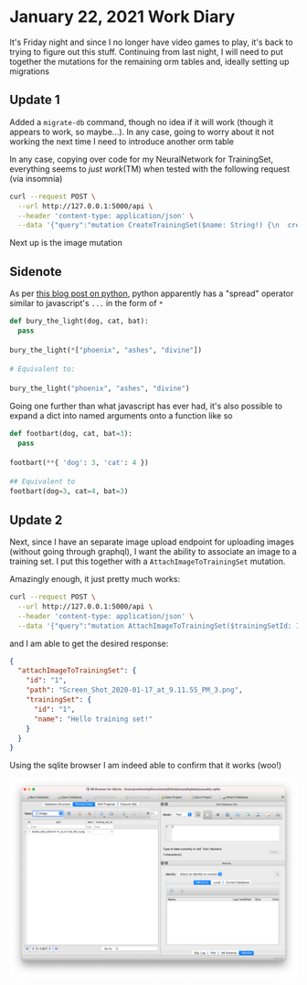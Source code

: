 # January 22, 2021 Work Diary

It's Friday night and since I no longer have video games to play, it's back to trying to figure out this stuff. Continuing from last night, I will need to put together the mutations for the remaining orm tables and, ideally setting up migrations

## Update 1

Added a `migrate-db` command, though no idea if it will work (though it appears to work, so maybe...). In any case, going to worry about it not working the next time I need to introduce another orm table

In any case, copying over code for my NeuralNetwork for TrainingSet, everything seems to _just work_(TM) when tested with the following request (via insomnia)

```sh
curl --request POST \
  --url http://127.0.0.1:5000/api \
  --header 'content-type: application/json' \
  --data '{"query":"mutation CreateTrainingSet($name: String!) {\n  createTrainingSet(data: { name: $name }) {\n    id\n    name\n  }\n}","variables":{"name":"Hello training set!"},"operationName":"CreateTrainingSet"}'
```

Next up is the image mutation

## Sidenote

As per [this blog post on python](https://note.nkmk.me/en/python-argument-expand/), python apparently has a "spread" operator similar to javascript's `...` in the form of `*`

```python
def bury_the_light(dog, cat, bat):
  pass

bury_the_light(*["phoenix", "ashes", "divine"])

# Equivalent to:

bury_the_light("phoenix", "ashes", "divine")
```

Going one further than what javascript has ever had, it's also possible to expand a dict into named arguments onto a function like so

```python
def footbart(dog, cat, bat=3):
  pass

footbart(**{ 'dog': 3, 'cat': 4 })

## Equivalent to
footbart(dog=3, cat=4, bat=3)
```

## Update 2

Next, since I have an separate image upload endpoint for uploading images (without going through graphql), I want the ability to associate an image to a training set. I put this together with a `AttachImageToTrainingSet` mutation.

Amazingly enough, it just pretty much works:

```sh
curl --request POST \
  --url http://127.0.0.1:5000/api \
  --header 'content-type: application/json' \
  --data '{"query":"mutation AttachImageToTrainingSet($trainingSetId: ID!, $imageId: ID!) {\n  attachImageToTrainingSet(trainingSetId: $trainingSetId, imageId: $imageId) {\n    id\n    path\n    trainingSet {\n      id\n      name\n    }\n  }\n}","variables":{"trainingSetId":"1","imageId":"1"},"operationName":"AttachImageToTrainingSet"}'
```

and I am able to get the desired response:

```json
{
  "attachImageToTrainingSet": {
    "id": "1",
    "path": "Screen_Shot_2020-01-17_at_9.11.55_PM_3.png",
    "trainingSet": {
      "id": "1",
      "name": "Hello training set!"
    }
  }
}
```

Using the sqlite browser I am indeed able to confirm that it works (woo!)

![sqlite confirmation that it works](./assets/2021-01-22-attach-mutation-works.png)
